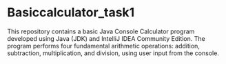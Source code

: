# Basiccalculator_task1
This repository contains a basic Java Console Calculator program developed using Java (JDK) and IntelliJ IDEA Community Edition. The program performs four fundamental arithmetic operations: addition, subtraction, multiplication, and division, using user input from the console.
